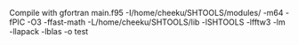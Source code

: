 Compile with 
gfortran main.f95 -I/home/cheeku/SHTOOLS/modules/ -m64 -fPIC -O3 -ffast-math -L/home/cheeku/SHTOOLS/lib -lSHTOOLS -lfftw3 -lm -llapack -lblas -o test
